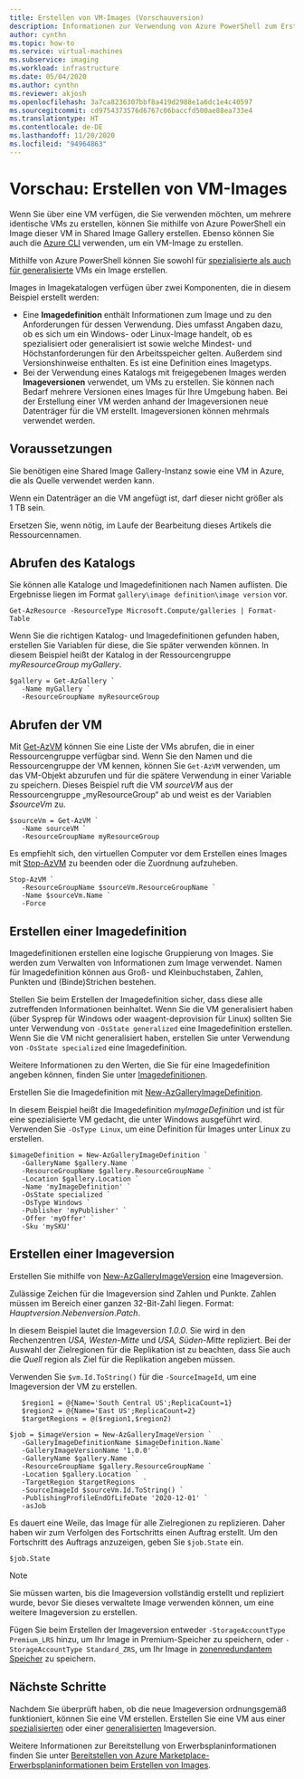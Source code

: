 ```yaml
---
title: Erstellen von VM-Images (Vorschauversion)
description: Informationen zur Verwendung von Azure PowerShell zum Erstellen eines Images einer Azure-VM in Shared Image Gallery
author: cynthn
ms.topic: how-to
ms.service: virtual-machines
ms.subservice: imaging
ms.workload: infrastructure
ms.date: 05/04/2020
ms.author: cynthn
ms.reviewer: akjosh
ms.openlocfilehash: 3a7ca8236307bbf8a419d2988e1a6dc1e4c40597
ms.sourcegitcommit: cd9754373576d6767c06baccfd500ae88ea733e4
ms.translationtype: HT
ms.contentlocale: de-DE
ms.lasthandoff: 11/20/2020
ms.locfileid: "94964863"
---
```

# <a name="preview-create-an-image-from-a-vm"></a>Vorschau: Erstellen von VM-Images

Wenn Sie über eine VM verfügen, die Sie verwenden möchten, um mehrere identische VMs zu erstellen, können Sie mithilfe von Azure PowerShell ein Image dieser VM in Shared Image Gallery erstellen. Ebenso können Sie auch die [Azure CLI](image-version-vm-cli.md) verwenden, um ein VM-Image zu erstellen.

Mithilfe von Azure PowerShell können Sie sowohl für [spezialisierte als auch für generalisierte](./windows/shared-image-galleries.md#generalized-and-specialized-images) VMs ein Image erstellen. 

Images in Imagekatalogen verfügen über zwei Komponenten, die in diesem Beispiel erstellt werden:
- Eine **Imagedefinition** enthält Informationen zum Image und zu den Anforderungen für dessen Verwendung. Dies umfasst Angaben dazu, ob es sich um ein Windows- oder Linux-Image handelt, ob es spezialisiert oder generalisiert ist sowie welche Mindest- und Höchstanforderungen für den Arbeitsspeicher gelten. Außerdem sind Versionshinweise enthalten. Es ist eine Definition eines Imagetyps. 
- Bei der Verwendung eines Katalogs mit freigegebenen Images werden **Imageversionen** verwendet, um VMs zu erstellen. Sie können nach Bedarf mehrere Versionen eines Images für Ihre Umgebung haben. Bei der Erstellung einer VM werden anhand der Imageversionen neue Datenträger für die VM erstellt. Imageversionen können mehrmals verwendet werden.


## <a name="before-you-begin"></a>Voraussetzungen

Sie benötigen eine Shared Image Gallery-Instanz sowie eine VM in Azure, die als Quelle verwendet werden kann. 

Wenn ein Datenträger an die VM angefügt ist, darf dieser nicht größer als 1 TB sein.

Ersetzen Sie, wenn nötig, im Laufe der Bearbeitung dieses Artikels die Ressourcennamen.


## <a name="get-the-gallery"></a>Abrufen des Katalogs

Sie können alle Kataloge und Imagedefinitionen nach Namen auflisten. Die Ergebnisse liegen im Format `gallery\image definition\image version` vor.

```azurepowershell-interactive
Get-AzResource -ResourceType Microsoft.Compute/galleries | Format-Table
```

Wenn Sie die richtigen Katalog- und Imagedefinitionen gefunden haben, erstellen Sie Variablen für diese, die Sie später verwenden können. In diesem Beispiel heißt der Katalog in der Ressourcengruppe *myResourceGroup* *myGallery*.

```azurepowershell-interactive
$gallery = Get-AzGallery `
   -Name myGallery `
   -ResourceGroupName myResourceGroup
```

## <a name="get-the-vm"></a>Abrufen der VM

Mit [Get-AzVM](/powershell/module/az.compute/get-azvm) können Sie eine Liste der VMs abrufen, die in einer Ressourcengruppe verfügbar sind. Wenn Sie den Namen und die Ressourcengruppe der VM kennen, können Sie `Get-AzVM` verwenden, um das VM-Objekt abzurufen und für die spätere Verwendung in einer Variable zu speichern. Dieses Beispiel ruft die VM *sourceVM* aus der Ressourcengruppe „myResourceGroup“ ab und weist es der Variablen *$sourceVm* zu. 

```azurepowershell-interactive
$sourceVm = Get-AzVM `
   -Name sourceVM `
   -ResourceGroupName myResourceGroup
```

Es empfiehlt sich, den virtuellen Computer vor dem Erstellen eines Images mit [Stop-AzVM](/powershell/module/az.compute/stop-azvm) zu beenden oder die Zuordnung aufzuheben.

```azurepowershell-interactive
Stop-AzVM `
   -ResourceGroupName $sourceVm.ResourceGroupName `
   -Name $sourceVm.Name `
   -Force
```

## <a name="create-an-image-definition"></a>Erstellen einer Imagedefinition 

Imagedefinitionen erstellen eine logische Gruppierung von Images. Sie werden zum Verwalten von Informationen zum Image verwendet. Namen für Imagedefinition können aus Groß- und Kleinbuchstaben, Zahlen, Punkten und (Binde)Strichen bestehen. 

Stellen Sie beim Erstellen der Imagedefinition sicher, dass diese alle zutreffenden Informationen beinhaltet. Wenn Sie die VM generalisiert haben (über Sysprep für Windows oder waagent-deprovision für Linux) sollten Sie unter Verwendung von `-OsState generalized` eine Imagedefinition erstellen. Wenn Sie die VM nicht generalisiert haben, erstellen Sie unter Verwendung von `-OsState specialized` eine Imagedefinition.

Weitere Informationen zu den Werten, die Sie für eine Imagedefinition angeben können, finden Sie unter [Imagedefinitionen](./windows/shared-image-galleries.md#image-definitions).

Erstellen Sie die Imagedefinition mit [New-AzGalleryImageDefinition](/powershell/module/az.compute/new-azgalleryimageversion). 

In diesem Beispiel heißt die Imagedefinition *myImageDefinition* und ist für eine spezialisierte VM gedacht, die unter Windows ausgeführt wird. Verwenden Sie `-OsType Linux`, um eine Definition für Images unter Linux zu erstellen. 

```azurepowershell-interactive
$imageDefinition = New-AzGalleryImageDefinition `
   -GalleryName $gallery.Name `
   -ResourceGroupName $gallery.ResourceGroupName `
   -Location $gallery.Location `
   -Name 'myImageDefinition' `
   -OsState specialized `
   -OsType Windows `
   -Publisher 'myPublisher' `
   -Offer 'myOffer' `
   -Sku 'mySKU'
```


## <a name="create-an-image-version"></a>Erstellen einer Imageversion

Erstellen Sie mithilfe von [New-AzGalleryImageVersion](/powershell/module/az.compute/new-azgalleryimageversion) eine Imageversion. 

Zulässige Zeichen für die Imageversion sind Zahlen und Punkte. Zahlen müssen im Bereich einer ganzen 32-Bit-Zahl liegen. Format: *Hauptversion*.*Nebenversion*.*Patch*.

In diesem Beispiel lautet die Imageversion *1.0.0*. Sie wird in den Rechenzentren *USA, Westen-Mitte* und *USA, Süden-Mitte* repliziert. Bei der Auswahl der Zielregionen für die Replikation ist zu beachten, dass Sie auch die *Quell* region als Ziel für die Replikation angeben müssen.

Verwenden Sie `$vm.Id.ToString()` für die `-SourceImageId`, um eine Imageversion der VM zu erstellen.

```azurepowershell-interactive
   $region1 = @{Name='South Central US';ReplicaCount=1}
   $region2 = @{Name='East US';ReplicaCount=2}
   $targetRegions = @($region1,$region2)

$job = $imageVersion = New-AzGalleryImageVersion `
   -GalleryImageDefinitionName $imageDefinition.Name`
   -GalleryImageVersionName '1.0.0' `
   -GalleryName $gallery.Name `
   -ResourceGroupName $gallery.ResourceGroupName `
   -Location $gallery.Location `
   -TargetRegion $targetRegions  `
   -SourceImageId $sourceVm.Id.ToString() `
   -PublishingProfileEndOfLifeDate '2020-12-01' `  
   -asJob 
```

Es dauert eine Weile, das Image für alle Zielregionen zu replizieren. Daher haben wir zum Verfolgen des Fortschritts einen Auftrag erstellt. Um den Fortschritt des Auftrags anzuzeigen, geben Sie `$job.State` ein.

```azurepowershell-interactive
$job.State
```

> [!NOTE]
> Sie müssen warten, bis die Imageversion vollständig erstellt und repliziert wurde, bevor Sie dieses verwaltete Image verwenden können, um eine weitere Imageversion zu erstellen.
>
> Fügen Sie beim Erstellen der Imageversion entweder `-StorageAccountType Premium_LRS` hinzu, um Ihr Image in Premium-Speicher zu speichern, oder `-StorageAccountType Standard_ZRS`, um Ihr Image in [zonenredundantem Speicher](../storage/common/storage-redundancy.md) zu speichern.
>

## <a name="next-steps"></a>Nächste Schritte

Nachdem Sie überprüft haben, ob die neue Imageversion ordnungsgemäß funktioniert, können Sie eine VM erstellen. Erstellen Sie eine VM aus einer [spezialisierten](vm-specialized-image-version-powershell.md) oder einer [generalisierten](vm-generalized-image-version-powershell.md) Imageversion.

Weitere Informationen zur Bereitstellung von Erwerbsplaninformationen finden Sie unter [Bereitstellen von Azure Marketplace-Erwerbsplaninformationen beim Erstellen von Images](marketplace-images.md).
